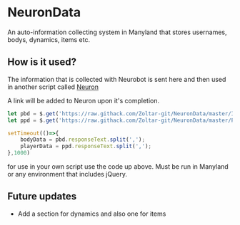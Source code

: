 <h1>NeuronData</h1>

<p>An auto-information collecting system in Manyland that stores usernames, bodys, dynamics, items etc.</p>

<h2>How is it used?</h2>

The information that is collected with Neurobot is sent here and then used in another script called [Neuron](https://zoltar-git.github.io/NeuronJS)
<p>A link will be added to Neuron upon it's completion.</p>

```js
let pbd = $.get('https://raw.githack.com/Zoltar-git/NeuronData/master/Items/bodys.txt');
let ppd = $.get('https://raw.githack.com/Zoltar-git/NeuronData/master/Player/players.txt');

setTimeout(()=>{
	bodyData = pbd.responseText.split(',');
	playerData = ppd.responseText.split(',');
},1000)
```
<p>for use in your own script use the code up above. Must be run in Manyland or any environment that includes jQuery.</p>

<h2>Future updates</h2>

  * Add a section for dynamics and also one for items
